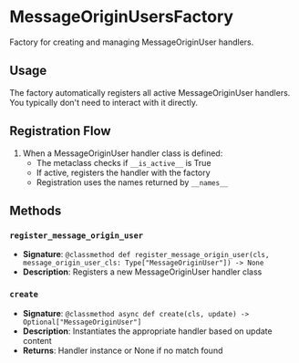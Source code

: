 # MessageOriginUsersFactory

Factory for creating and managing MessageOriginUser handlers.

## Usage

The factory automatically registers all active MessageOriginUser handlers. 
You typically don't need to interact with it directly.

## Registration Flow

1. When a MessageOriginUser handler class is defined:
   - The metaclass checks if `__is_active__` is True
   - If active, registers the handler with the factory
   - Registration uses the names returned by `__names__`

## Methods

### `register_message_origin_user`
- **Signature**: `@classmethod def register_message_origin_user(cls, message_origin_user_cls: Type["MessageOriginUser"]) -> None`
- **Description**: Registers a new MessageOriginUser handler class

### `create`
- **Signature**: `@classmethod async def create(cls, update) -> Optional["MessageOriginUser"]`
- **Description**: Instantiates the appropriate handler based on update content
- **Returns**: Handler instance or None if no match found
